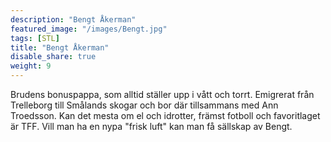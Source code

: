 ```yaml
---
description: "Bengt Åkerman"
featured_image: "/images/Bengt.jpg"
tags: [STL]
title: "Bengt Åkerman"
disable_share: true
weight: 9
---
```

Brudens bonuspappa, som alltid ställer upp i vått och torrt. Emigrerat från Trelleborg till Smålands skogar och bor där tillsammans med Ann Troedsson. Kan det mesta om el och idrotter, främst fotboll och favoritlaget är TFF. Vill man ha en nypa "frisk luft" kan man få sällskap av Bengt. 